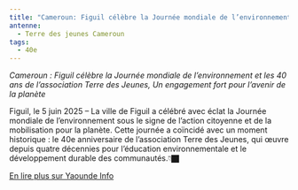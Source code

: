 ```yaml
---
title: "Cameroun: Figuil célèbre la Journée mondiale de l’environnement"
antenne:
  - Terre des jeunes Cameroun
tags:
  - 40e
---
```

*Cameroun : Figuil célèbre la Journée mondiale de l’environnement et les 40 ans de l’association Terre des Jeunes, Un engagement fort pour l’avenir de la planète*

Figuil, le 5 juin 2025 – La ville de Figuil a célébré avec éclat la Journée mondiale de l’environnement sous le signe de l’action citoyenne et de la mobilisation pour la planète. Cette journée a coïncidé avec un moment historique : le 40e anniversaire de l’association Terre des Jeunes, qui œuvre depuis quatre décennies pour l’éducation environnementale et le développement durable des communautés.👇🏿

[En lire plus sur Yaounde Info](https://yaoundeinfo.com/2025/06/08/cameroun-figuil-celebre-la-journee-mondiale-de-lenvironnement-et-les-40-ans-de-lassociation-terre-des-jeunes-un-engagement-fort-pour-lavenir-de-la-planete/)
